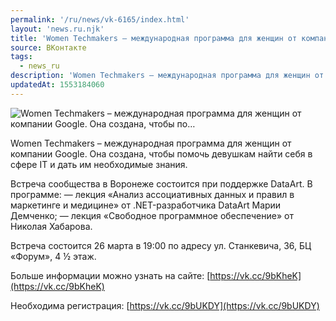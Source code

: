 ```yaml
---
permalink: '/ru/news/vk-6165/index.html'
layout: 'news.ru.njk'
title: 'Women Techmakers – международная программа для женщин от компании Google. Она создана, чтобы по'
source: ВКонтакте
tags:
  - news_ru
description: 'Women Techmakers – международная программа для женщин от компании Google. Она создана, чтобы по…'
updatedAt: 1553184060
---
```

![Women Techmakers – международная программа для женщин от компании Google. Она создана, чтобы по…](https://sun9-35.userapi.com/impf/c855416/v855416015/a273/y-n0XcicsvA.jpg?size=990x660&quality=96&proxy=1&sign=d0d663f1db39a1d15c68ab2b98dc73cd&c_uniq_tag=G0bE6I6shswt64eu52jYRAjNXOrD9OOIcP0vDGz556s&type=album)

Women Techmakers – международная программа для женщин от компании Google. Она создана, чтобы помочь девушкам найти себя в сфере IT и дать им необходимые знания.

Встреча сообщества в Воронеже состоится при поддержке DataArt. В программе:
— лекция «Анализ ассоциативных данных и правил в маркетинге и медицине» от .NET-разработчика DataArt Марии Демченко;
— лекция «Свободное программное обеспечение» от Николая Хабарова.

Встреча состоится 26 марта в 19:00 по адресу ул. Станкевича, 36, БЦ «Форум»,
4 ½ этаж.

Больше информации можно узнать на сайте: [https://vk.cc/9bKheK](https://vk.cc/9bKheK)

Необходима регистрация: [https://vk.cc/9bUKDY](https://vk.cc/9bUKDY)
